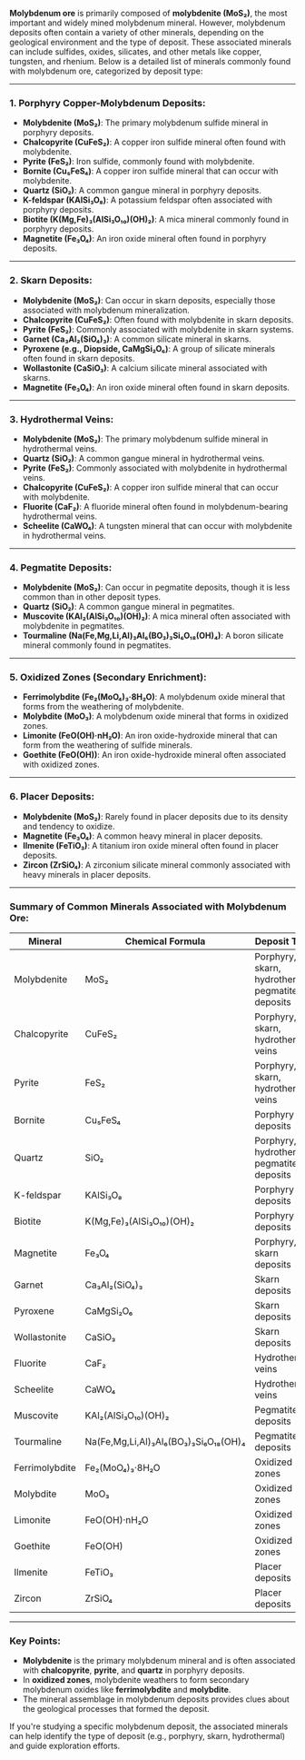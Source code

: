 **Molybdenum ore** is primarily composed of **molybdenite (MoS₂)**, the most important and widely mined molybdenum mineral. However, molybdenum deposits often contain a variety of other minerals, depending on the geological environment and the type of deposit. These associated minerals can include sulfides, oxides, silicates, and other metals like copper, tungsten, and rhenium. Below is a detailed list of minerals commonly found with molybdenum ore, categorized by deposit type:

---

### 1. **Porphyry Copper-Molybdenum Deposits**:
   - **Molybdenite (MoS₂)**: The primary molybdenum sulfide mineral in porphyry deposits.
   - **Chalcopyrite (CuFeS₂)**: A copper iron sulfide mineral often found with molybdenite.
   - **Pyrite (FeS₂)**: Iron sulfide, commonly found with molybdenite.
   - **Bornite (Cu₅FeS₄)**: A copper iron sulfide mineral that can occur with molybdenite.
   - **Quartz (SiO₂)**: A common gangue mineral in porphyry deposits.
   - **K-feldspar (KAlSi₃O₈)**: A potassium feldspar often associated with porphyry deposits.
   - **Biotite (K(Mg,Fe)₃(AlSi₃O₁₀)(OH)₂)**: A mica mineral commonly found in porphyry deposits.
   - **Magnetite (Fe₃O₄)**: An iron oxide mineral often found in porphyry deposits.

---

### 2. **Skarn Deposits**:
   - **Molybdenite (MoS₂)**: Can occur in skarn deposits, especially those associated with molybdenum mineralization.
   - **Chalcopyrite (CuFeS₂)**: Often found with molybdenite in skarn deposits.
   - **Pyrite (FeS₂)**: Commonly associated with molybdenite in skarn systems.
   - **Garnet (Ca₃Al₂(SiO₄)₃)**: A common silicate mineral in skarns.
   - **Pyroxene (e.g., Diopside, CaMgSi₂O₆)**: A group of silicate minerals often found in skarn deposits.
   - **Wollastonite (CaSiO₃)**: A calcium silicate mineral associated with skarns.
   - **Magnetite (Fe₃O₄)**: An iron oxide mineral often found in skarn deposits.

---

### 3. **Hydrothermal Veins**:
   - **Molybdenite (MoS₂)**: The primary molybdenum sulfide mineral in hydrothermal veins.
   - **Quartz (SiO₂)**: A common gangue mineral in hydrothermal veins.
   - **Pyrite (FeS₂)**: Commonly associated with molybdenite in hydrothermal veins.
   - **Chalcopyrite (CuFeS₂)**: A copper iron sulfide mineral that can occur with molybdenite.
   - **Fluorite (CaF₂)**: A fluoride mineral often found in molybdenum-bearing hydrothermal veins.
   - **Scheelite (CaWO₄)**: A tungsten mineral that can occur with molybdenite in hydrothermal veins.

---

### 4. **Pegmatite Deposits**:
   - **Molybdenite (MoS₂)**: Can occur in pegmatite deposits, though it is less common than in other deposit types.
   - **Quartz (SiO₂)**: A common gangue mineral in pegmatites.
   - **Muscovite (KAl₂(AlSi₃O₁₀)(OH)₂)**: A mica mineral often associated with molybdenite in pegmatites.
   - **Tourmaline (Na(Fe,Mg,Li,Al)₃Al₆(BO₃)₃Si₆O₁₈(OH)₄)**: A boron silicate mineral commonly found in pegmatites.

---

### 5. **Oxidized Zones (Secondary Enrichment)**:
   - **Ferrimolybdite (Fe₂(MoO₄)₃·8H₂O)**: A molybdenum oxide mineral that forms from the weathering of molybdenite.
   - **Molybdite (MoO₃)**: A molybdenum oxide mineral that forms in oxidized zones.
   - **Limonite (FeO(OH)·nH₂O)**: An iron oxide-hydroxide mineral that can form from the weathering of sulfide minerals.
   - **Goethite (FeO(OH))**: An iron oxide-hydroxide mineral often associated with oxidized zones.

---

### 6. **Placer Deposits**:
   - **Molybdenite (MoS₂)**: Rarely found in placer deposits due to its density and tendency to oxidize.
   - **Magnetite (Fe₃O₄)**: A common heavy mineral in placer deposits.
   - **Ilmenite (FeTiO₃)**: A titanium iron oxide mineral often found in placer deposits.
   - **Zircon (ZrSiO₄)**: A zirconium silicate mineral commonly associated with heavy minerals in placer deposits.

---

### Summary of Common Minerals Associated with Molybdenum Ore:
| **Mineral**       | **Chemical Formula** | **Deposit Type**                     |
|--------------------|----------------------|--------------------------------------|
| Molybdenite       | MoS₂                | Porphyry, skarn, hydrothermal, pegmatite deposits |
| Chalcopyrite      | CuFeS₂              | Porphyry, skarn, hydrothermal veins  |
| Pyrite            | FeS₂                | Porphyry, skarn, hydrothermal veins  |
| Bornite           | Cu₅FeS₄             | Porphyry deposits                   |
| Quartz            | SiO₂                | Porphyry, hydrothermal, pegmatite deposits |
| K-feldspar        | KAlSi₃O₈            | Porphyry deposits                   |
| Biotite           | K(Mg,Fe)₃(AlSi₃O₁₀)(OH)₂ | Porphyry deposits             |
| Magnetite         | Fe₃O₄               | Porphyry, skarn deposits             |
| Garnet            | Ca₃Al₂(SiO₄)₃       | Skarn deposits                       |
| Pyroxene          | CaMgSi₂O₆           | Skarn deposits                       |
| Wollastonite      | CaSiO₃              | Skarn deposits                       |
| Fluorite          | CaF₂                | Hydrothermal veins                   |
| Scheelite         | CaWO₄               | Hydrothermal veins                   |
| Muscovite         | KAl₂(AlSi₃O₁₀)(OH)₂ | Pegmatite deposits                   |
| Tourmaline        | Na(Fe,Mg,Li,Al)₃Al₆(BO₃)₃Si₆O₁₈(OH)₄ | Pegmatite deposits |
| Ferrimolybdite    | Fe₂(MoO₄)₃·8H₂O     | Oxidized zones                       |
| Molybdite         | MoO₃                | Oxidized zones                       |
| Limonite          | FeO(OH)·nH₂O        | Oxidized zones                       |
| Goethite          | FeO(OH)             | Oxidized zones                       |
| Ilmenite          | FeTiO₃              | Placer deposits                      |
| Zircon            | ZrSiO₄              | Placer deposits                      |

---

### Key Points:
- **Molybdenite** is the primary molybdenum mineral and is often associated with **chalcopyrite**, **pyrite**, and **quartz** in porphyry deposits.
- In **oxidized zones**, molybdenite weathers to form secondary molybdenum oxides like **ferrimolybdite** and **molybdite**.
- The mineral assemblage in molybdenum deposits provides clues about the geological processes that formed the deposit.

If you're studying a specific molybdenum deposit, the associated minerals can help identify the type of deposit (e.g., porphyry, skarn, hydrothermal) and guide exploration efforts.